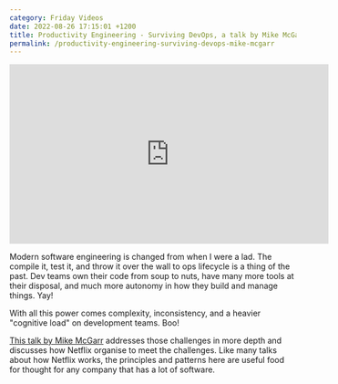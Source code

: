 ```yaml
---
category: Friday Videos
date: 2022-08-26 17:15:01 +1200
title: Productivity Engineering - Surviving DevOps, a talk by Mike McGarr
permalink: /productivity-engineering-surviving-devops-mike-mcgarr
---
```

<iframe width="560" height="315" src="https://www.youtube-nocookie.com/embed/cmbavBi_SLY" title="YouTube video player" frameborder="0" allow="accelerometer; autoplay; clipboard-write; encrypted-media; gyroscope; picture-in-picture" allowfullscreen></iframe>

Modern software engineering is changed from when I were a lad. The compile it, test it, and throw it over the wall to ops lifecycle is a thing of the past. Dev teams own their code from soup to nuts, have many more tools at their disposal,  and much more autonomy in how they build and manage things. Yay!

With all this power comes complexity, inconsistency, and a heavier "cognitive load" on development teams. Boo!

[This talk by Mike McGarr](https://www.youtube.com/watch?v=cmbavBi_SLY) addresses those challenges in more depth and discusses how Netflix organise to meet the challenges. Like many talks about how Netflix works, the principles and patterns here are useful food for thought for any company that has a lot of software.
